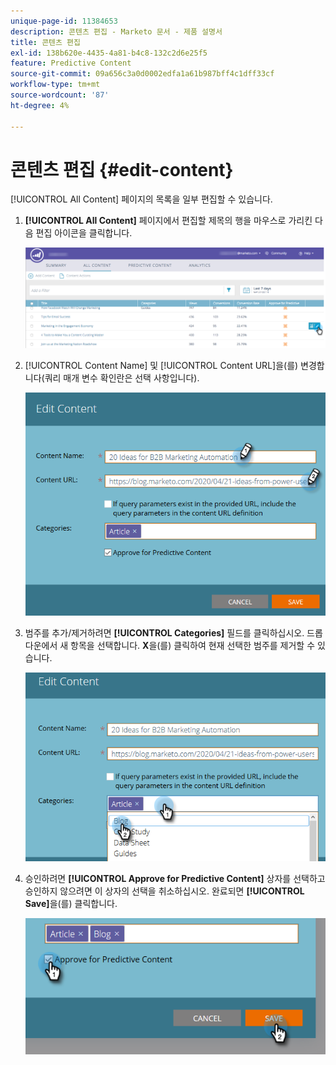 ```yaml
---
unique-page-id: 11384653
description: 콘텐츠 편집 - Marketo 문서 - 제품 설명서
title: 콘텐츠 편집
exl-id: 138b620e-4435-4a81-b4c8-132c2d6e25f5
feature: Predictive Content
source-git-commit: 09a656c3a0d0002edfa1a61b987bff4c1dff33cf
workflow-type: tm+mt
source-wordcount: '87'
ht-degree: 4%

---
```


# 콘텐츠 편집 {#edit-content}

[!UICONTROL All Content] 페이지의 목록을 일부 편집할 수 있습니다.

1. **[!UICONTROL All Content]** 페이지에서 편집할 제목의 행을 마우스로 가리킨 다음 편집 아이콘을 클릭합니다.

   ![](assets/image2017-10-3-9-3a8-3a1.png)

1. [!UICONTROL Content Name] 및 [!UICONTROL Content URL]을(를) 변경합니다(쿼리 매개 변수 확인란은 선택 사항입니다).

   ![](assets/edit-content-2.png)

1. 범주를 추가/제거하려면 **[!UICONTROL Categories]** 필드를 클릭하십시오. 드롭다운에서 새 항목을 선택합니다. **X**&#x200B;을(를) 클릭하여 현재 선택한 범주를 제거할 수 있습니다.

   ![](assets/edit-content-3.png)

1. 승인하려면 **[!UICONTROL Approve for Predictive Content]** 상자를 선택하고 승인하지 않으려면 이 상자의 선택을 취소하십시오. 완료되면 **[!UICONTROL Save]**&#x200B;을(를) 클릭합니다.

   ![](assets/edit-content-4.png)
